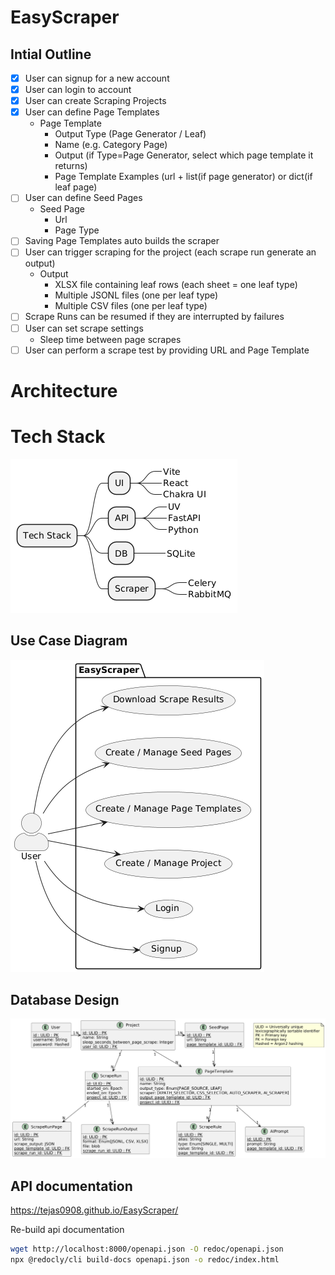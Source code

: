 # EasyScraper

## Intial Outline
- [x] User can signup for a new account
- [x] User can login to account
- [x] User can create Scraping Projects
- [x] User can define Page Templates
    - Page Template
        - Output Type (Page Generator / Leaf)
        - Name (e.g. Category Page)
        - Output  (if Type=Page Generator, select which page template it returns)
        - Page Template Examples (url + list(if page generator) or dict(if leaf page)
- [ ] User can define Seed Pages
    - Seed Page
        - Url
        - Page Type
- [ ] Saving Page Templates auto builds the scraper
- [ ] User can trigger scraping for the project (each scrape run generate an output)
    - Output
        - XLSX file containing leaf rows (each sheet = one leaf type)
        - Multiple JSONL files (one per leaf type)
        - Multiple CSV files (one per leaf type)
- [ ] Scrape Runs can be resumed if they are interrupted by failures
- [ ] User can set scrape settings
    - Sleep time between page scrapes
- [ ] User can perform a scrape test by providing URL and Page Template

# Architecture

# Tech Stack

![Tech Stack](plantuml/output/tech-stack.png)

## Use Case Diagram

![Use case diagram](plantuml/output/use-case-diagram.png)

## Database Design

![Database design](plantuml/output/db-schema.png)

## API documentation

https://tejas0908.github.io/EasyScraper/

Re-build api documentation
```bash
wget http://localhost:8000/openapi.json -O redoc/openapi.json
npx @redocly/cli build-docs openapi.json -o redoc/index.html
```
